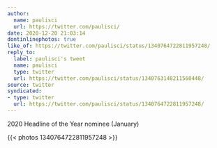 ```yaml
---
author:
  name: paulisci
  url: https://twitter.com/paulisci/
date: 2020-12-20 21:03:14
dontinlinephotos: true
like_of: https://twitter.com/paulisci/status/1340764722811957248/
reply_to:
  label: paulisci's tweet
  name: paulisci
  type: twitter
  url: https://twitter.com/paulisci/status/1340763148211560448/
source: twitter
syndicated:
- type: twitter
  url: https://twitter.com/paulisci/status/1340764722811957248/
---
```


2020 Headline of the Year nominee (January) 

{{< photos 1340764722811957248 >}}